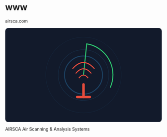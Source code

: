 # www
airsca.com


<svg xmlns="http://www.w3.org/2000/svg" viewBox="0 0 500 300">
  <!-- Background -->
  <rect width="500" height="300" fill="#121a2b" rx="10" ry="10"/>
  
  <!-- Central scanning circle -->
  <circle cx="250" cy="150" r="80" fill="none" stroke="#3498db" stroke-width="3">
    <animate attributeName="r" values="60;80;60" dur="4s" repeatCount="indefinite" />
    <animate attributeName="opacity" values="0.3;0.8;0.3" dur="4s" repeatCount="indefinite" />
  </circle>
  
  <!-- Scanning lines -->
  <circle cx="250" cy="150" r="100" fill="none" stroke="#3498db" stroke-width="1" opacity="0.5">
    <animate attributeName="r" values="80;120;80" dur="6s" repeatCount="indefinite" />
    <animate attributeName="opacity" values="0.2;0.6;0.2" dur="6s" repeatCount="indefinite" />
  </circle>
  
  <circle cx="250" cy="150" r="140" fill="none" stroke="#3498db" stroke-width="1" opacity="0.3">
    <animate attributeName="r" values="120;160;120" dur="8s" repeatCount="indefinite" />
    <animate attributeName="opacity" values="0.1;0.4;0.1" dur="8s" repeatCount="indefinite" />
  </circle>
  
  <!-- Radar sweep -->
  <path d="M 250 150 L 250 50 A 100 100 0 0 1 339 181" fill="none" stroke="#2ecc71" stroke-width="3">
    <animateTransform attributeName="transform" type="rotate" from="0 250 150" to="360 250 150" dur="4s" repeatCount="indefinite" />
  </path>
  
  <!-- Signal tower -->
  <path d="M 250 180 L 250 220" stroke="#e74c3c" stroke-width="8" stroke-linecap="round"/>
  <path d="M 230 220 L 270 220" stroke="#e74c3c" stroke-width="8" stroke-linecap="round"/>
  
  <!-- Signal waves -->
  <path d="M 235 160 Q 250 140 265 160" fill="none" stroke="#e74c3c" stroke-width="3"/>
  <path d="M 225 145 Q 250 115 275 145" fill="none" stroke="#e74c3c" stroke-width="3"/>
  <path d="M 215 130 Q 250 90 285 130" fill="none" stroke="#e74c3c" stroke-width="3"/>
  
  <!-- Text Logo -->
  <text x="250" y="260" font-family="Arial, sans-serif" font-weight="bold" font-size="40" text-anchor="middle" fill="#ffffff">AIRSCA</text>
  <text x="250" y="280" font-family="Arial, sans-serif" font-size="12" text-anchor="middle" fill="#3498db">Air Scanning & Analysis Systems</text>
</svg>
